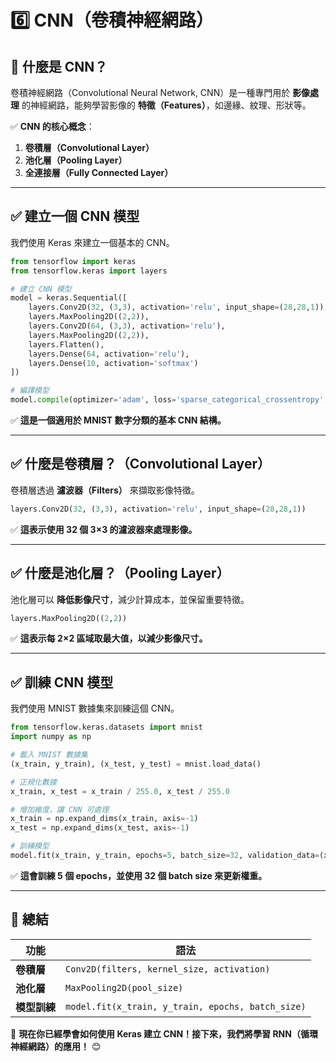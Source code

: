 # 6️⃣ CNN（卷積神經網路）

## 🎯 什麼是 CNN？

卷積神經網路（Convolutional Neural Network, CNN）是一種專門用於 **影像處理** 的神經網路，能夠學習影像的 **特徵（Features）**，如邊緣、紋理、形狀等。

✅ **CNN 的核心概念**：

1. **卷積層（Convolutional Layer）**
2. **池化層（Pooling Layer）**
3. **全連接層（Fully Connected Layer）**

---

## **✅ 建立一個 CNN 模型**

我們使用 Keras 來建立一個基本的 CNN。

```python
from tensorflow import keras
from tensorflow.keras import layers

# 建立 CNN 模型
model = keras.Sequential([
    layers.Conv2D(32, (3,3), activation='relu', input_shape=(28,28,1)),
    layers.MaxPooling2D((2,2)),
    layers.Conv2D(64, (3,3), activation='relu'),
    layers.MaxPooling2D((2,2)),
    layers.Flatten(),
    layers.Dense(64, activation='relu'),
    layers.Dense(10, activation='softmax')
])

# 編譯模型
model.compile(optimizer='adam', loss='sparse_categorical_crossentropy', metrics=['accuracy'])
```

✅ **這是一個適用於 MNIST 數字分類的基本 CNN 結構。**

---

## **✅ 什麼是卷積層？（Convolutional Layer）**

卷積層透過 **濾波器（Filters）** 來擷取影像特徵。

```python
layers.Conv2D(32, (3,3), activation='relu', input_shape=(28,28,1))
```

✅ **這表示使用 32 個 3×3 的濾波器來處理影像。**

---

## **✅ 什麼是池化層？（Pooling Layer）**

池化層可以 **降低影像尺寸**，減少計算成本，並保留重要特徵。

```python
layers.MaxPooling2D((2,2))
```

✅ **這表示每 2×2 區域取最大值，以減少影像尺寸。**

---

## **✅ 訓練 CNN 模型**

我們使用 MNIST 數據集來訓練這個 CNN。

```python
from tensorflow.keras.datasets import mnist
import numpy as np

# 載入 MNIST 數據集
(x_train, y_train), (x_test, y_test) = mnist.load_data()

# 正規化數據
x_train, x_test = x_train / 255.0, x_test / 255.0

# 增加維度，讓 CNN 可處理
x_train = np.expand_dims(x_train, axis=-1)
x_test = np.expand_dims(x_test, axis=-1)

# 訓練模型
model.fit(x_train, y_train, epochs=5, batch_size=32, validation_data=(x_test, y_test))
```

✅ **這會訓練 5 個 epochs，並使用 32 個 batch size 來更新權重。**

---

## 📝 **總結**

| **功能** | **語法** |
|----------|--------|
| **卷積層** | `Conv2D(filters, kernel_size, activation)` |
| **池化層** | `MaxPooling2D(pool_size)` |
| **模型訓練** | `model.fit(x_train, y_train, epochs, batch_size)` |

🚀 **現在你已經學會如何使用 Keras 建立 CNN！接下來，我們將學習 RNN（循環神經網路）的應用！** 😊

